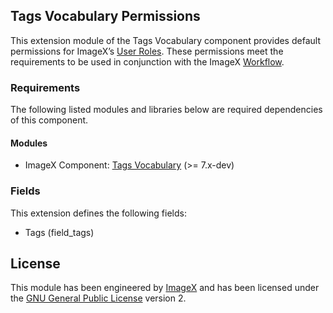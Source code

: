 ## Tags Vocabulary Permissions

This extension module of the Tags Vocabulary component provides default permissions for ImageX’s [User Roles](http://github.com/imagex/imagex_user_roles). These permissions meet the  requirements to be used in conjunction with the ImageX [Workflow](http://github.com/imagex/imagex_workflow).

### Requirements

The following listed modules and libraries below are required dependencies of this component.

#### Modules

* ImageX Component: [Tags Vocabulary](http://github.com/imagex/imagex_vocabulary_tags) (>= 7.x-dev)

### Fields

This extension defines the following fields:

* Tags (field_tags)

## License

This module has been engineered by [ImageX](http://www.imagexmedia.com) and has been licensed under the [GNU General Public License](http://www.gnu.org/licenses/gpl-2.0.html) version 2.
